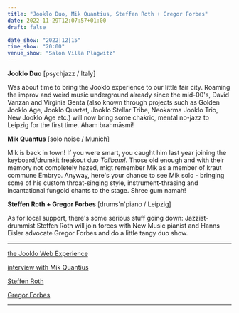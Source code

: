 ```yaml
---
title: "Jooklo Duo, Mik Quantius, Steffen Roth + Gregor Forbes"
date: 2022-11-29T12:07:57+01:00
draft: false

date_show: "2022|12|15"
time_show: "20:00"
venue_show: "Salon Villa Plagwitz"
---
```


<!-- ![Jooklo Duo, Mik Quantius](../../posters/2022-12-15.jpg) -->


**Jooklo Duo**
[psychjazz / Italy]

Was about time to bring the Jooklo experience to our little fair city. Roaming the improv and weird music underground already since the mid-00's, David Vanzan and Virginia Genta (also known through projects such as Golden Jooklo Age, Jooklo Quartet, Jooklo Stellar Tribe, Neokarma Jooklo Trio, New Jooklo Age etc.) will now bring some chakric, mental no-jazz to Leipzig for the first time. Aham brahmāsmi!


**Mik Quantus**
[solo noise / Munich]

Mik is back in town! If you were smart, you caught him last year joining the keyboard/drumkit freakout duo *Talibam!*. Those old enough and with their memory not completely hazed, migt remember Mik as a member of kraut commune Embryo. Anyway, here's your chance to see Mik solo - bringing some of his custom throat-singing style, instrument-thrasing and incantational fungoid chants to the stage. Shree gum namah!


**Steffen Roth + Gregor Forbes**
[drums'n'piano / Leipzig]

As for local support, there's some serious stuff going down: Jazzist-drummist Steffen Roth will join forces with New Music pianist and Hanns Eisler advocate Gregor Forbes and do a little tangy duo show. 

----

[the Jooklo Web Experience](http://jooklo.altervista.org/)

[interview with Mik Quantius](https://www.psychedelicbabymag.com/2021/08/mik-quantius.html)

[Steffen Roth](https://www.steffenroth.de/)

[Gregor Forbes](https://www.neue-musik-leipzig.de/lehrer-und-faecher/klavierunterricht/gregor-forbes/)

----